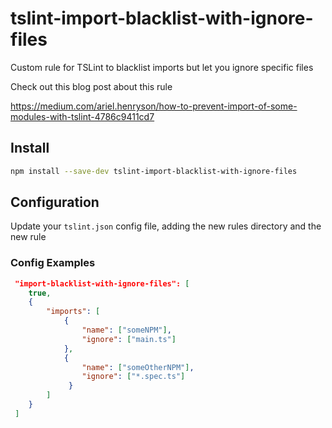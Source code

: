 # tslint-import-blacklist-with-ignore-files
Custom rule for TSLint to blacklist imports but let you ignore specific files

Check out this blog post about this rule

https://medium.com/ariel.henryson/how-to-prevent-import-of-some-modules-with-tslint-4786c9411cd7


## Install
```bash
npm install --save-dev tslint-import-blacklist-with-ignore-files
```

## Configuration
Update your `tslint.json` config file, adding the new rules directory and the new rule  


### Config Examples
```json
 "import-blacklist-with-ignore-files": [
    true,
    {
        "imports": [
            {
                "name": ["someNPM"],
                "ignore": ["main.ts"]
            },
            {
                "name": ["someOtherNPM"],
                "ignore": ["*.spec.ts"]
             }
        ]
    }
 ]
```
